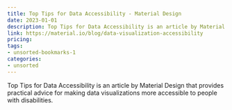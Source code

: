 ```yaml
---
title: Top Tips for Data Accessibility - Material Design
date: 2023-01-01
description: Top Tips for Data Accessibility is an article by Material Design that provides practical advice for making data visualizations more accessible to people with disabilities.
link: https://material.io/blog/data-visualization-accessibility
pricing: 
tags: 
- unsorted-bookmarks-1 
categories: 
- unsorted 
---
```


Top Tips for Data Accessibility is an article by Material Design that provides practical advice for making data visualizations more accessible to people with disabilities.